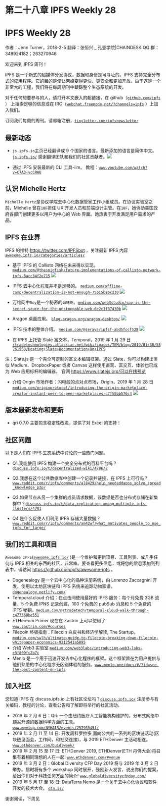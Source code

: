 # 第二十八章 IPFS Weekly 28

# IPFS Weekly 28

作者：Jenn Turner，2018-2-5 翻译：张恒兴 _ 孔壹学院|CHAINDESK QQ 群：348924182；263270946

欢迎来到 IPFS 周刊！

IPFS 是一个新式的超媒体分发协议，数据和身份是可寻址的。IPFS 支持完全分布式的应用程序。它的目的是使让网络变得更快、更安全和更加开放。由于这是一个非常大的工程，我们将在每周期刊中跟踪整个生态系统的开发。

对于任何想要参与的人，请打开本文嵌入的超链接，在 github（[`github.com/ipfs`](https://github.com/ipfs) ） 上搜索足够的信息或在 IRC（[`webchat.freenode.net/?channels=ipfs`](https://webchat.freenode.net/?channels=ipfs) ）上加入我们。

订阅我们每周的周刊。请邮箱注册，[`tinyletter.com/ipfsnewsletter`](https://tinyletter.com/ipfsnewsletter)

## 最新动态

*   `js.ipfs.io`主页已经翻译成 9 个国家的语言。最新添加的语言是简体中文。[`js.ipfs.io/`](https://js.ipfs.io/) 感谢翻译团队和我们的社区贡献者。![](img/6538d7581415c9c4655eda40495bd2b0.jpg)

*   通过 IPFS 安装最新的 CLI 工具-iim。 教程：[`www.youtube.com/watch?v=C7A3-ycCRWU`](https://www.youtube.com/watch?v=C7A3-ycCRWU)

## 认识 Michelle Hertz

`Michelle Hertz`是协议学院去中心化数据管家工作小组成员。在协议实验室之前，Michelle 曾在`18F`担任 UX 开发人员和前端设计主管。在`18F`，她协助美国政府各部门创建更多以用户为中心的 Web 界面。她热衷于开发满足用户需求的产品。

## IPFS 在业界

IPFS 的推特 https://twitter.com/IPFSbot ，关注最新 IPFS 内容 [`awesome.ipfs.io/categories/articles/`](https://awesome.ipfs.io/categories/articles/)

*   基于 IPFS 的 Callisto 网络在未来得以实现。 [`medium.com/@thespigfish/future-implementations-of-callisto-network-ipfs-8acc34f2e715`](https://medium.com/@thespigfish/future-implementations-of-callisto-network-ipfs-8acc34f2e715) ![](img/e7ddb96e6030868da2b8ea529b657464.jpg)

*   IPFS 去中心化程度并不是足够的。 [`medium.com/offline-camp/decentralization-is-not-enough-75b15b8bc230`](https://medium.com/offline-camp/decentralization-is-not-enough-75b15b8bc230) ![](img/26f7778739d908f510b9976815f795e6.jpg)

*   万维网中`Soy`是一个秘密的`调味剂`。[`medium.com/web3studio/soy-is-the-secret-sauce-for-the-unstoppable-web-6e2c1f37430b`](https://medium.com/web3studio/soy-is-the-secret-sauce-for-the-unstoppable-web-6e2c1f37430b) ![](img/f1608c4a7a74d8b07a1dbbeb6883b5ed.jpg)

*   Aragon 桌面应用。 [`blog.aragon.org/aragon-desktop/`](https://blog.aragon.org/aragon-desktop/) ![](img/904db055c13954cba313a96ecc47e1f5.jpg)

*   IPFS 技术的整体介绍。 [`medium.com/@seraya/ipfsf-abd5fccf528`](https://medium.com/@seraya/ipfsf-abd5fccf528) ![](img/8a344eaa97d64f676411ed4e2db0d840.jpg)

*   在 IPFS 上托管 Slate 富文本，Temporal，2019 年 1 月 29 日 [`rtradetechnologies.atlassian.net/wiki/spaces/TEM/blog/2019/01/30/58261558/Hosting+Slate+Documentation+On+IPFS`](https://rtradetechnologies.atlassian.net/wiki/spaces/TEM/blog/2019/01/30/58261558/Hosting+Slate+Documentation+On+IPFS)

注：Slate.js 是一个完全可定制的富文本编辑框架。通过 Slate，你可以构建出类似 Medium、DropboxPaper 或者 Canvas 这样使用直观、富交互、体验也已成为 Web 应用标杆的编辑器。 官网 https://www.slatejs.org/可以在线预览

*   介绍 Origin 市场作者：闪电般的点对点市场，Origin，2019 年 1 月 28 日 [`medium.com/originprotocol/introducing-the-origin-marketplace-creator-instant-peer-to-peer-marketplaces-c7f58bb576c4`](https://medium.com/originprotocol/introducing-the-origin-marketplace-creator-instant-peer-to-peer-marketplaces-c7f58bb576c4) ![](img/046efa5eea91ba4a0d71514ccbbd9b5e.jpg)

## 版本最新发布和更新

*   qri 0.7.0 主要包含稳定性改进，提供了对 Excel 的支持！

## 社区问题

以下是人们在 IPFS 生态系统中讨论的一些热门问题。

*   Q1.我能使用 IPFS 构建一个完全分布式的百科平台吗？[`discuss.ipfs.io/t/decentralized-wiki/4786/2`](https://discuss.ipfs.io/t/decentralized-wiki/4786/2)

*   Q2.我想在这个公共数据库中创建一个记录并链接，在 IPFS 上可行吗？[`www.reddit.com/r/ipfs/comments/al8429/help_neededdapps_solvo_spread_knowledge_p2p/`](https://www.reddit.com/r/ipfs/comments/al8429/help_neededdapps_solvo_spread_knowledge_p2p/)

*   Q3.如果节点从另一个集群的成员请求数据，该数据是否也分布式存储在新集群中？[`discuss.ipfs.io/t/data-replication-among-multiple-ipfs-clusters/4781`](https://discuss.ipfs.io/t/data-replication-among-multiple-ipfs-clusters/4781)

*   Q4.是什么促使人们利用 IPFS 存储大量数据？[`www.reddit.com/r/ipfs/comments/am42wf/what_motivates_people_to_use_ipfs_for_large/`](https://www.reddit.com/r/ipfs/comments/am42wf/what_motivates_people_to_use_ipfs_for_large/)

## 我们的工具和项目

`Awesome IPFS`([`awesome.ipfs.io/`](https://awesome.ipfs.io/) )是一个维护和更新项目、工具列表、或几乎任何与 IPFS 相关的东西的社区，非常棒。要查看更多信息，或将您的信息添加到列表中，请访问 https://github.com/ipfs/awesome-ipfs 。

*   Dogenealogy 是一个去中心化的品种注册系统，由 Lorenzo Zaccagnini 开发，使用以太坊区块链和 IPFS 系统来追踪动物家谱。[`dogenealogy.netlify.com/`](https://dogenealogy.netlify.com/)
*   Temporal.cloud 介绍：在点击间使用最好的 IPFS 服务：每个月免费 3GB 流量，5 个免费 IPNS 记录创建，100 个免费的 pubSub 消息和 5 个免费的 IPFS 秘钥。[`medium.com/@rtradetech/temporal-cloud-walk-through-c477568be551`](https://medium.com/@rtradetech/temporal-cloud-walk-through-c477568be551)
*   ETHereum Primer 现在在 Zastrin 上可以使用了! [`www.zastrin.com/#courses`](https://www.zastrin.com/#courses)
*   Filecoin 终极指南：Filecoin 白皮书和经济学解读, The Startup。 [`medium.com/swlh/ultimate-guide-to-filecoin-breaking-down-filecoin-whitepaper-economics-9212541a5895`](https://medium.com/swlh/ultimate-guide-to-filecoin-breaking-down-filecoin-whitepaper-economics-9212541a5895)
*   介绍 Web3 实验室 [`medium.com/web3labs/introducing-web3-labs-e5f809fc2b7c`](https://medium.com/web3labs/introducing-web3-labs-e5f809fc2b7c)
*   Menlo 是一个用于迅速开发去中心化程序的框架。这个框架旨在为用户提供与他们熟悉的中心化程序无区别体验的服务。[`www.menlo.one/docs/#/?id=see-the-post-content-on-ipfs`](https://www.menlo.one/docs/#/?id=see-the-post-content-on-ipfs)

## 加入社区

您知道 IPFS 在 discuss.ipfs.io 上有社区论坛吗？[`discuss.ipfs.io/`](https://discuss.ipfs.io/) 注册参与有关编码，教程的讨论，查看公告和了解即将举行的社区活动。

*   2019 年 2 月 6 日：Qri: 一个由纽约医疗人工智能机构维护的，分布式网络中顶尖开源的数据科学方面的工具。[`www.meetup.com/NYHAIS/events/257935451/`](https://www.meetup.com/NYHAIS/events/257935451/)
*   2019 年 2 月 11 至 14 日: 开发周科罗拉多,面向公共的一系列的区块链活动(区块链见面会，工作间，和社交连接)，与 2019 ETHDenver 主活动相连。[`www.ethdenver.com/buidlweek/`](https://www.ethdenver.com/buidlweek/)
*   2019 年 2 月 15 至 17 日: ETHDenver 2019, ETHDenver(ETH 丹佛大会)将召集有着相同理想的人在一起! [`www.ethdenver.com/#venue`](https://www.ethdenver.com/#venue)
*   2019 年 3 月 2 日：Global Diversity CFP Day 2019 将与 2019 年 3 月 2 日举办。届时将有多个 workshop 同时展开，鼓励新人发言，说出你们的提案，给出你们对于科技任何方面的简介! [`www.globaldiversitycfpday.com/`](https://www.globaldiversitycfpday.com/)
*   2019 年 5 月 17 至 18 日: DataTerra Nemo 是一个关于去中心化协议和软件开发的技术大会。 [`dtn.is/`](https://dtn.is/)

谢谢阅读，下周见